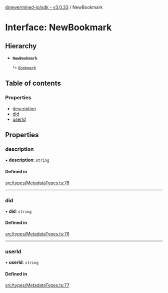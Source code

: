 [@nevermined-io/sdk - v3.0.33](../code-reference.md) / NewBookmark

# Interface: NewBookmark

## Hierarchy

- **`NewBookmark`**

  ↳ [`Bookmark`](Bookmark.md)

## Table of contents

### Properties

- [description](NewBookmark.md#description)
- [did](NewBookmark.md#did)
- [userId](NewBookmark.md#userid)

## Properties

### description

• **description**: `string`

#### Defined in

[src/types/MetadataTypes.ts:78](https://github.com/nevermined-io/sdk-js/blob/3d639fcb0e672437e35812b11fb840dbd7e96061/src/types/MetadataTypes.ts#L78)

---

### did

• **did**: `string`

#### Defined in

[src/types/MetadataTypes.ts:76](https://github.com/nevermined-io/sdk-js/blob/3d639fcb0e672437e35812b11fb840dbd7e96061/src/types/MetadataTypes.ts#L76)

---

### userId

• **userId**: `string`

#### Defined in

[src/types/MetadataTypes.ts:77](https://github.com/nevermined-io/sdk-js/blob/3d639fcb0e672437e35812b11fb840dbd7e96061/src/types/MetadataTypes.ts#L77)
